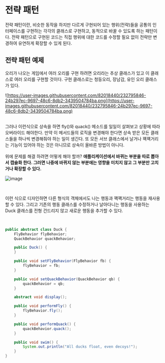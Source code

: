 # 전략 패턴

전략 패턴이란, 비슷한 동작을 하지만 다르게 구현되어 있는 행위(전략)들을 공통의 인터페이스를 구현하는 각각의 클래스로 구현하고, 동적으로 바꿀 수 있도록 하는 패턴이다. 전략 패턴으로 구현된 코드는 직접 행위에 대한 코드를 수정할 필요 없이 전략만 변경하여 유연하게 확장할 수 있게 된다.

## 전략 패턴 예제

오리가 나오는 게임에서 여러 오리를 구현 하려면 오리라는 추상 클래스가 있고 이 클래스로 여러 오리를 구현할 것이다. 구현 클래스로는 청둥오리, 장남감, 유인 오리 클래스가 있다.
<br/>

![https://user-images.githubusercontent.com/82018440/232795846-24b297ec-9697-48c6-8db2-3439504784ba.png](https://user-images.githubusercontent.com/82018440/232795846-24b297ec-9697-48c6-8db2-3439504784ba.png)

<br/>
그러나 이런식으로 상속을 하면 fly()와 quack() 메소드를 일일이 살펴보고 상황에 따라 오버라이드 해야한다. 만약 이 메서드들의 로직을 변경해야 한다면 상속 받은 모든 클래스들을 하나씩 변경해줘야 하는 일이 생긴다. 또 모든 서브 클래스에서 날거나 꽥꽥거리는 기능이 있어야 하는 것은 아니므로 상속이 올바른 방법이 아니다.
<br/><br/>
위에 문제를 해결 하려면 어떻게 해야 할까?
<strong>애플리케이션에서 바뀌는 부분을 따로 뽑아서 캡슐화 한다. 그러면 나중에 바뀌지 않는 부분에는 영향을 미치지 않고 그 부분만 고치거나 확장할 수 있다.</strong>

<br/>

![image](https://user-images.githubusercontent.com/82018440/233387186-f7f70d2b-956a-45ae-b0af-0c5764eff06e.png)

<br/>

이런 식으로 디자인하면 다른 형식의 객체에서도 나는 행동과 꽥꽥거리는 행동을 재사용할 수 있다. 그리고 기존의 행동 클래스를 수정하거나 날아다니는 행동을 사용하는 Duck 클래스를 전형 건드리지 않고 새로운 행동을 추가할 수 있다.

<br/>

```java
public abstract class Duck {
	FlyBehavior flyBehavior;
	QuackBehavior quackBehavior;

	public Duck() {
	}

	public void setFlyBehavior(FlyBehavior fb) {
		flyBehavior = fb;
	}

	public void setQuackBehavior(QuackBehavior qb) {
		quackBehavior = qb;
	}

	abstract void display();

	public void performFly() {
		flyBehavior.fly();
	}

	public void performQuack() {
		quackBehavior.quack();
	}

	public void swim() {
		System.out.println("All ducks float, even decoys!");
	}
}
```
